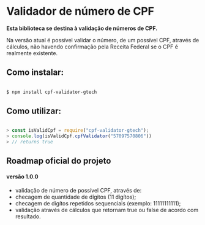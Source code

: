 # Validador de número de CPF

**Esta biblioteca se destina à validação de números de CPF.**

Na versão atual é possível validar o número, de um possível CPF,  através de cálculos, não havendo confirmação pela Receita Federal se o CPF é realmente existente.

## Como instalar:

```bash

$ npm install cpf-validator-gtech

```

## Como utilizar:

```javascript

> const isValidCpf = require("cpf-validator-gtech");
> console.log(isValidCpf.cpfValidator("57097570806"))
> // returns true

```

## Roadmap oficial do projeto


#### versão 1.0.0
- validação de número de possível CPF, através de:
 - checagem de quantidade de dígitos (11 digítos);
 - checagem de digítos repetidos sequenciais (exemplo: 11111111111);
 - validação através de cálculos que retornam true ou false de acordo com resultado.